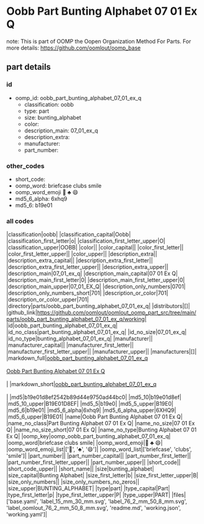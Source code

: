 # Oobb Part Bunting Alphabet 07 01 Ex Q  

note: This is part of OOMP the Oopen Organization Method For Parts. For more details: https://github.com/oomlout/oomp_base

##  part details





### id
* oomp_id: oobb_part_bunting_alphabet_07_01_ex_q
  * classification: oobb
  * type: part
  * size: bunting_alphabet
  * color: 
  * description_main: 07_01_ex_q
  * description_extra: 
  * manufacturer: 
  * part_number: 

### other_codes
* short_code: 
* oomp_word: briefcase clubs smile
* oomp_word_emoji :briefcase: :clubs: :smile:
* md5_6_alpha: 6xhq9
* md5_6: b19e01

### all codes 
|classification|oobb|
|classification_capital|Oobb|
|classification_first_letter|o|
|classification_first_letter_upper|O|
|classification_upper|OOBB|
|color||
|color_capital||
|color_first_letter||
|color_first_letter_upper||
|color_upper||
|description_extra||
|description_extra_capital||
|description_extra_first_letter||
|description_extra_first_letter_upper||
|description_extra_upper||
|description_main|07_01_ex_q|
|description_main_capital|07 01 Ex Q|
|description_main_first_letter|0|
|description_main_first_letter_upper|0|
|description_main_upper|07_01_EX_Q|
|description_only_numbers|0701|
|description_only_numbers_short|701|
|description_or_color|701|
|description_or_color_upper|701|
|directory|parts/oobb_part_bunting_alphabet_07_01_ex_q|
|distributors|[]|
|github_link|https://github.com/oomlout/oomlout_oomp_part_src/tree/main/parts/oobb_part_bunting_alphabet_07_01_ex_q/working|
|id|oobb_part_bunting_alphabet_07_01_ex_q|
|id_no_class|part_bunting_alphabet_07_01_ex_q|
|id_no_size|07_01_ex_q|
|id_no_type|bunting_alphabet_07_01_ex_q|
|manufacturer||
|manufacturer_capital||
|manufacturer_first_letter||
|manufacturer_first_letter_upper||
|manufacturer_upper||
|manufacturers|[]|
|markdown_full|[oobb_part_bunting_alphabet_07_01_ex_q](https://github.com/oomlout/oomlout_oomp_part_src/tree/main/parts/oobb_part_bunting_alphabet_07_01_ex_q/working)<br>[](https://github.com/oomlout/oomlout_oomp_part_src/tree/main/parts/oobb_part_bunting_alphabet_07_01_ex_q/working)<br>[Oobb Part Bunting Alphabet 07 01 Ex Q](https://github.com/oomlout/oomlout_oomp_part_src/tree/main/parts/oobb_part_bunting_alphabet_07_01_ex_q/working)<br><br>|
|markdown_short|[oobb_part_bunting_alphabet_07_01_ex_q](https://github.com/oomlout/oomlout_oomp_part_src/tree/main/parts/oobb_part_bunting_alphabet_07_01_ex_q/working)<br><br>|
|md5|b19e01d8ef2542b89d44e9750ad44bc0|
|md5_10|b19e01d8ef|
|md5_10_upper|B19E01D8EF|
|md5_5|b19e0|
|md5_5_upper|B19E0|
|md5_6|b19e01|
|md5_6_alpha|6xhq9|
|md5_6_alpha_upper|6XHQ9|
|md5_6_upper|B19E01|
|name|Oobb Part Bunting Alphabet 07 01 Ex Q|
|name_no_class|Part Bunting Alphabet 07 01 Ex Q|
|name_no_size|07 01 Ex Q|
|name_no_size_short|07 01 Ex Q|
|name_no_type|Bunting Alphabet 07 01 Ex Q|
|oomp_key|oomp_oobb_part_bunting_alphabet_07_01_ex_q|
|oomp_word|briefcase clubs smile|
|oomp_word_emoji|:briefcase: :clubs: :smile:|
|oomp_word_emoji_list|[':briefcase:', ':clubs:', ':smile:']|
|oomp_word_list|['briefcase', 'clubs', 'smile']|
|part_number||
|part_number_capital||
|part_number_first_letter||
|part_number_first_letter_upper||
|part_number_upper||
|short_code||
|short_code_upper||
|short_name||
|size|bunting_alphabet|
|size_capital|Bunting Alphabet|
|size_first_letter|b|
|size_first_letter_upper|B|
|size_only_numbers||
|size_only_numbers_no_zeros||
|size_upper|BUNTING_ALPHABET|
|type|part|
|type_capital|Part|
|type_first_letter|p|
|type_first_letter_upper|P|
|type_upper|PART|
|files|['base.yaml', 'label_15_mm_30_mm.svg', 'label_76_2_mm_50_8_mm.svg', 'label_oomlout_76_2_mm_50_8_mm.svg', 'readme.md', 'working.json', 'working.yaml']|
